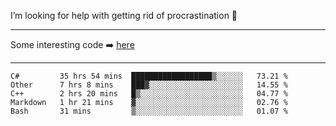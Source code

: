 I’m looking for help with getting rid of procrastination 🤔

-----

Some interesting code :arrow_right: [here](https://github.com/zhen8838/playground)

-----

<!--START_SECTION:waka-->
```text
C#         35 hrs 54 mins  ██████████████████▒░░░░░░   73.21 % 
Other      7 hrs 8 mins    ███▓░░░░░░░░░░░░░░░░░░░░░   14.55 % 
C++        2 hrs 20 mins   █▒░░░░░░░░░░░░░░░░░░░░░░░   04.77 % 
Markdown   1 hr 21 mins    ▓░░░░░░░░░░░░░░░░░░░░░░░░   02.76 % 
Bash       31 mins         ▒░░░░░░░░░░░░░░░░░░░░░░░░   01.07 % 
```
<!--END_SECTION:waka-->

<!--
**zhen8838/zhen8838** is a ✨ _special_ ✨ repository because its `README.md` (this file) appears on your GitHub profile.

Here are some ideas to get you started:

- 🔭 I’m currently working on ...
- 🌱 I’m currently learning ...
- 👯 I’m looking to collaborate on ...
 ...
- 💬 Ask me about ...
- 📫 How to reach me: ...
- 😄 Pronouns: ...
- ⚡ Fun fact: ...
-->
